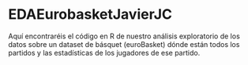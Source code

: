 # EDAEurobasketJavierJC
Aquí encontraréis el código en R de nuestro análisis exploratorio de los datos sobre un dataset de básquet (euroBasket) dónde están todos los partidos y las estadísticas de los jugadores de ese partido. 
